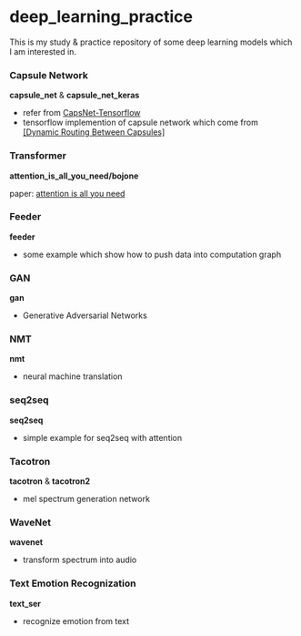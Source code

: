 # deep_learning_practice
This is my study & practice repository of some deep learning models which I am interested in.



### Capsule Network

**capsule_net** & **capsule_net_keras**

- refer from [CapsNet-Tensorflow](https://github.com/naturomics/CapsNet-Tensorflow)
- tensorflow implemention of capsule network which come from [[Dynamic Routing Between Capsules]](https://arxiv.org/abs/1710.09829)

### Transformer

**attention_is_all_you_need/bojone**

paper: [attention is all you need](https://papers.nips.cc/paper/7181-attention-is-all-you-need.pdf)

### Feeder

**feeder**

- some example which show how to push data into computation graph

### GAN

**gan**

- Generative Adversarial Networks

### NMT

**nmt**

-  neural machine translation

### seq2seq

**seq2seq**

- simple example for seq2seq with attention

### Tacotron

**tacotron** & **tacotron2**

- mel spectrum generation network

### WaveNet

**wavenet**

- transform spectrum into audio

### Text Emotion Recognization

**text_ser**

- recognize emotion from text